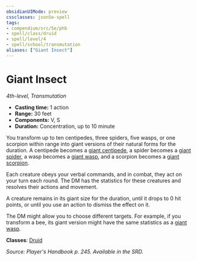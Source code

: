 ```yaml
---
obsidianUIMode: preview
cssclasses: json5e-spell
tags:
- compendium/src/5e/phb
- spell/class/druid
- spell/level/4
- spell/school/transmutation
aliases: ["Giant Insect"]
---
```

# Giant Insect
*4th-level, Transmutation*  

- **Casting time:** 1 action
- **Range:** 30 feet
- **Components:** V, S
- **Duration:** Concentration, up to 10 minute

You transform up to ten centipedes, three spiders, five wasps, or one scorpion within range into giant versions of their natural forms for the duration. A centipede becomes a [giant centipede](5E2014官方资源/bestiary/beast/giant-centipede.md), a spider becomes a [giant spider](5E2014官方资源/bestiary/beast/giant-spider.md), a wasp becomes a [giant wasp](5E2014官方资源/bestiary/beast/giant-wasp.md), and a scorpion becomes a [giant scorpion](5E2014官方资源/bestiary/beast/giant-scorpion.md).

Each creature obeys your verbal commands, and in combat, they act on your turn each round. The DM has the statistics for these creatures and resolves their actions and movement.

A creature remains in its giant size for the duration, until it drops to 0 hit points, or until you use an action to dismiss the effect on it.

The DM might allow you to choose different targets. For example, if you transform a bee, its giant version might have the same statistics as a [giant wasp](5E2014官方资源/bestiary/beast/giant-wasp.md).

**Classes**: [Druid](5E2014官方资源/classes/druid.md)

*Source: Player's Handbook p. 245. Available in the SRD.*